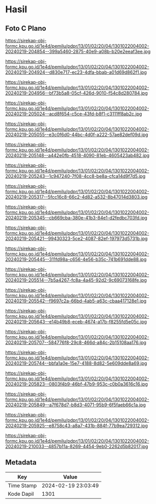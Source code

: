 # Hasil

## Foto C Plano

https://sirekap-obj-formc.kpu.go.id/1e4d/pemilu/pdpr/13/01/02/20/04/1301022004002-20240219-204854--399a5460-2875-40e9-a08b-b20e2eeaf3ee.jpg

https://sirekap-obj-formc.kpu.go.id/1e4d/pemilu/pdpr/13/01/02/20/04/1301022004002-20240219-204924--d830e717-ec23-4dfa-bbab-a01d69d862f1.jpg

https://sirekap-obj-formc.kpu.go.id/1e4d/pemilu/pdpr/13/01/02/20/04/1301022004002-20240219-204956--bf73b5a8-05cf-426d-9010-f54c8d280784.jpg

https://sirekap-obj-formc.kpu.go.id/1e4d/pemilu/pdpr/13/01/02/20/04/1301022004002-20240219-205024--acd8f654-c5ce-43fd-b8f1-c3111ff8ab2c.jpg

https://sirekap-obj-formc.kpu.go.id/1e4d/pemilu/pdpr/13/01/02/20/04/1301022004002-20240219-205055--e3c0f6d0-44bc-4d0f-a222-57ae82def09d.jpg

https://sirekap-obj-formc.kpu.go.id/1e4d/pemilu/pdpr/13/01/02/20/04/1301022004002-20240219-205148--a442e0fb-4518-4090-81eb-4605423ab482.jpg

https://sirekap-obj-formc.kpu.go.id/1e4d/pemilu/pdpr/13/01/02/20/04/1301022004002-20240219-205243--1c947240-7f08-4cc8-be8a-cfca14d9f7d5.jpg

https://sirekap-obj-formc.kpu.go.id/1e4d/pemilu/pdpr/13/01/02/20/04/1301022004002-20240219-205317--5fcc16c8-66c2-4d82-a532-8b47014d3803.jpg

https://sirekap-obj-formc.kpu.go.id/1e4d/pemilu/pdpr/13/01/02/20/04/1301022004002-20240219-205345--cb669cba-380e-41b3-84e1-d2fedbc703fd.jpg

https://sirekap-obj-formc.kpu.go.id/1e4d/pemilu/pdpr/13/01/02/20/04/1301022004002-20240219-205421--99430323-5ce2-4087-82ef-197973d5731b.jpg

https://sirekap-obj-formc.kpu.go.id/1e4d/pemilu/pdpr/13/01/02/20/04/1301022004002-20240219-205445--311fd98a-c656-4e56-b35c-741b691dde88.jpg

https://sirekap-obj-formc.kpu.go.id/1e4d/pemilu/pdpr/13/01/02/20/04/1301022004002-20240219-205514--7b5a4267-fc8a-4a45-92d2-9c69073168fe.jpg

https://sirekap-obj-formc.kpu.go.id/1e4d/pemilu/pdpr/13/01/02/20/04/1301022004002-20240219-205542--f9697c2a-66bd-4ab5-a63c-cbaa417128e1.jpg

https://sirekap-obj-formc.kpu.go.id/1e4d/pemilu/pdpr/13/01/02/20/04/1301022004002-20240219-205643--e14b49b8-eceb-4674-a17b-f8255fd5e05c.jpg

https://sirekap-obj-formc.kpu.go.id/1e4d/pemilu/pdpr/13/01/02/20/04/1301022004002-20240219-205707--584776f8-29c8-466d-a84c-2b15108aa176.jpg

https://sirekap-obj-formc.kpu.go.id/1e4d/pemilu/pdpr/13/01/02/20/04/1301022004002-20240219-205744--bbfa1a0e-15e7-4188-8d82-5e609dde8a69.jpg

https://sirekap-obj-formc.kpu.go.id/1e4d/pemilu/pdpr/13/01/02/20/04/1301022004002-20240219-205823--0803f4b9-46bf-47b9-953c-c0b0a3616c16.jpg

https://sirekap-obj-formc.kpu.go.id/1e4d/pemilu/pdpr/13/01/02/20/04/1301022004002-20240219-205849--a7f678d7-b8d3-4071-95b9-6f5faeb66c1a.jpg

https://sirekap-obj-formc.kpu.go.id/1e4d/pemilu/pdpr/13/01/02/20/04/1301022004002-20240219-205925--e8758c43-a8a7-431b-884f-77b9ea729312.jpg

https://sirekap-obj-formc.kpu.go.id/1e4d/pemilu/pdpr/13/01/02/20/04/1301022004002-20240219-210033--4857b11a-8269-4454-9eb0-2262d5b82017.jpg


## Metadata

| Key        | Value               |
| ---------- | ------------------- |
| Time Stamp | 2024-02-19 23:03:49 |
| Kode Dapil | 1301                |



